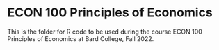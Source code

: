 # ECON 100 Principles of Economics

This is the folder for R code to be used during the course ECON 100 Principles of Economics at Bard College, Fall 2022.
